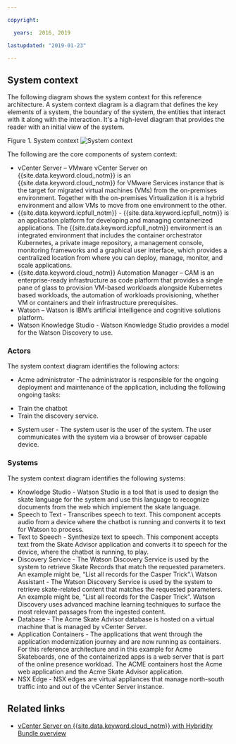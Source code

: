 ```yaml
---

copyright:

  years:  2016, 2019

lastupdated: "2019-01-23"

---
```


## System context
The following diagram shows the system context for this reference
architecture. A system context diagram is a diagram that defines the key
elements of a system, the boundary of the system, the entities that
interact with it along with the interaction. It's a high-level diagram
that provides the reader with an initial view of the system.

Figure 1. System context
![System context](vcscar-system-context.svg)

The following are the core components of system context:
-	vCenter Server – VMware vCenter Server on {{site.data.keyword.cloud_notm}} is an {{site.data.keyword.cloud_notm}} for VMware
Services instance that is the target for migrated virtual machines (VMs) from the
on-premises environment. Together with the on-premises Virtualization it
is a hybrid environment and allow VMs to move from one environment
to the other.
-	{{site.data.keyword.icpfull_notm}} - {{site.data.keyword.icpfull_notm}} is an application platform for
developing and managing containerized applications. The {{site.data.keyword.icpfull_notm}} environment is an integrated
environment that includes the container orchestrator Kubernetes, a
private image repository, a management console, monitoring frameworks
and a graphical user interface, which provides a centralized location
from where you can deploy, manage, monitor, and scale applications.
-	{{site.data.keyword.cloud_notm}} Automation Manager – CAM is an enterprise-ready
infrastructure as code platform that provides a single pane of glass to
provision VM-based workloads alongside Kubernetes based workloads, the
automation of workloads provisioning, whether VM or containers and
their infrastructure prerequisites.
-	Watson – Watson is IBM’s artificial intelligence and cognitive solutions platform.
-	Watson Knowledge Studio - Watson Knowledge Studio provides a model for the
Watson Discovery to use.

### Actors
The system context diagram identifies the following actors:

* Acme administrator -The administrator is responsible for the
ongoing deployment and maintenance of the application, including the
following ongoing tasks:
 - Train the chatbot
 - Train the discovery service.
* System user - The system user is the user of the
system. The user communicates with the system via a browser of
browser capable device.

### Systems
The system context diagram identifies the following systems:
* Knowledge Studio - Watson Studio is a tool that is used to design the
skate language for the system and use this language to recognize
documents from the web which implement the skate language.
* Speech to Text - Transcribes speech to text. This component accepts
audio from a device where the chatbot is running and converts it to text
for Watson to process.
* Text to Speech - Synthesize text to speech. This component
accepts text from the Skate Advisor application and converts it to
speech for the device, where the chatbot is running, to play.
* Discovery Service - The Watson Discovery Service is used by the
system to retrieve Skate Records that match the requested parameters. An
example might be, “List all records for the Casper Trick”.\ Watson
Assistant - The Watson Discovery Service is used by the system to
retrieve skate-related content that matches the requested parameters. An
example might be, “List all records for the Casper Trick”. Watson
Discovery uses advanced machine learning techniques to surface the most
relevant passages from the ingested content.  
* Database - The Acme Skate Advisor database is hosted on a virtual
machine that is managed by vCenter Server.
* Application Containers - The applications that went through the application modernization journey and are now running as containers. For this reference architecture and in this example for Acme Skateboards, one of the containerized apps is a web server that is part of the online presence workload. The ACME containers host the Acme web application and the Acme Skate Advisor application.
* NSX Edge - NSX edges are virtual appliances that manage north-south traffic into and out of the vCenter Server instance.

## Related links

* [vCenter Server on {{site.data.keyword.cloud_notm}} with Hybridity Bundle overview](/docs/services/vmwaresolutions/archiref/vcs?topic=vmware-solutions-vcenter-server-on-ibm-cloud-with-hybridity-bundle-overview)
